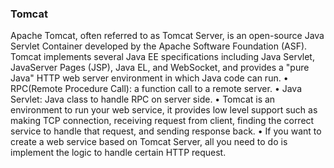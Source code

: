 ### Tomcat
Apache Tomcat, often referred to as Tomcat Server, is an open-source Java Servlet Container developed by the Apache Software Foundation (ASF). Tomcat implements several Java EE specifications including Java Servlet, JavaServer Pages (JSP), Java EL, and WebSocket, and provides a "pure Java" HTTP web server environment in which Java code can run.
•	RPC(Remote Procedure Call): a function call to a remote server. 
•	Java Servlet: Java class to handle RPC on server side.
•	Tomcat is an environment to run your web service, it provides low level support such as making TCP connection, receiving request from client, finding the correct service to handle that request, and sending response back.
•	If you want to create a web service based on Tomcat Server, all you need to do is implement the logic to handle certain HTTP request.
